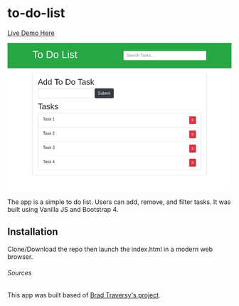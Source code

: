 # to-do-list
[Live Demo Here](http://onegreatapp.com/to-do-list/)

![Demo Image](imgs/to-do-list-demo.jpg)

The app is a simple to do list. Users can add, remove, and filter tasks. It was built using Vanilla JS and Bootstrap 4.


## Installation
Clone/Download the repo then launch the index.html in a modern web browser.

###### Sources
This app was built based of [Brad Traversy's project](https://www.youtube.com/watch?v=i37KVt_IcXw&index=8&list=PLillGF-RfqbbnEGy3ROiLWk7JMCuSyQtX).

